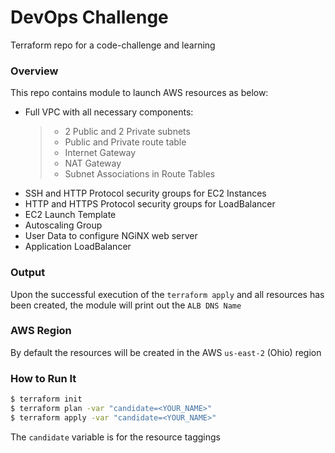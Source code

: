 # DevOps Challenge

Terraform repo for a code-challenge and learning

### Overview

This repo contains module to launch AWS resources as below:
- Full VPC with all necessary components:
  > - 2 Public and 2 Private subnets
  > - Public and Private route table
  > - Internet Gateway
  > - NAT Gateway
  > - Subnet Associations in Route Tables
- SSH and HTTP Protocol security groups for EC2 Instances
- HTTP and HTTPS Protocol security groups for LoadBalancer
- EC2 Launch Template
- Autoscaling Group
- User Data to configure NGiNX web server
- Application LoadBalancer

### Output

Upon the successful execution of the `terraform apply` and all resources has been created, the module will print out the `ALB DNS Name`

### AWS Region

By default the resources will be created in the AWS `us-east-2` (Ohio) region

### How to Run It
```bash
$ terraform init
$ terraform plan -var "candidate=<YOUR_NAME>"
$ terraform apply -var "candidate=<YOUR_NAME>"
```

The `candidate` variable is for the resource taggings

